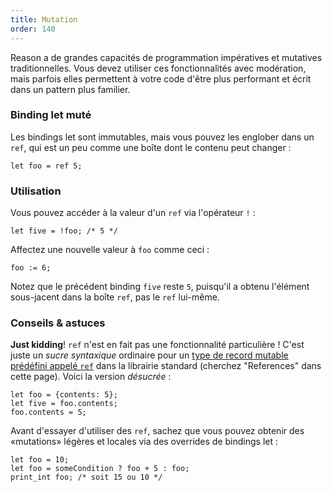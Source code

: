```yaml
---
title: Mutation
order: 140
---
```


Reason a de grandes capacités de programmation impératives et mutatives traditionnelles. Vous devez utiliser ces fonctionnalités avec modération, mais parfois elles permettent à votre code d'être plus performant et écrit dans un pattern plus familier.

### Binding let muté

Les bindings let sont immutables, mais vous pouvez les englober dans un `ref`, qui est un peu comme une boîte dont le contenu peut changer :

```reason
let foo = ref 5;
```

### Utilisation

Vous pouvez accéder à la valeur d'un `ref` via l'opérateur `!` :

```
let five = !foo; /* 5 */
```

Affectez une nouvelle valeur à `foo` comme ceci :

```
foo := 6;
```

Notez que le précédent binding `five` reste `5`, puisqu'il a obtenu l'élément sous-jacent dans la boîte `ref`, pas le  `ref` lui-même.

### Conseils & astuces

**Just kidding**! `ref` n'est en fait pas une fonctionnalité particulière ! C'est juste un *sucre syntaxique* ordinaire pour un [type de record mutable prédéfini appelé `ref`](/api/Pervasives.html#TYPEref) dans la librairie standard (cherchez "References" dans cette page). Voici la version *désucrée* :

```reason
let foo = {contents: 5};
let five = foo.contents;
foo.contents = 5;
```

Avant d'essayer d'utiliser des `ref`, sachez que vous pouvez obtenir des «mutations» légères et locales via des overrides de bindings let :

```reason
let foo = 10;
let foo = someCondition ? foo + 5 : foo;
print_int foo; /* soit 15 ou 10 */
```
